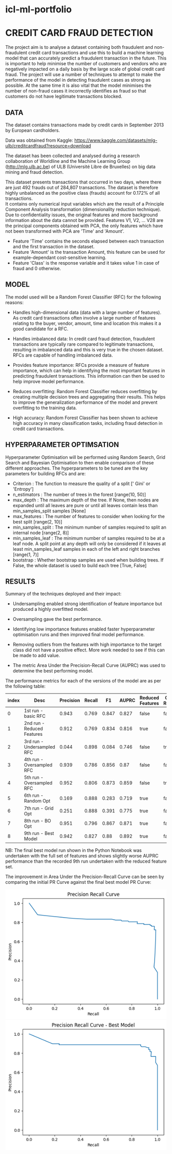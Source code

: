# icl-ml-portfolio

# CREDIT CARD FRAUD DETECTION

The project aim is to analyse a dataset containing both fraudulent and non-fraudulent credit card transactions and use this to build a machine learning model that can accurately predict a fraudulent transaction in the future. This is important to help minimise the number of customers and vendors who are negatively impacted on a daily basis by the large scale of global credit card fraud.
The project will use a number of techniques to attempt to make the performance of the model in detecting fraudulent cases as strong as possible. At the same time it is also vital that the model minimises the number of non-fraud cases it incorrectly identifies as fraud so that customers do not have legitimate transactions blocked.

## DATA
The dataset contains transactions made by credit cards in September 2013 by European cardholders. 

Data was obtained from Kaggle:
https://www.kaggle.com/datasets/mlg-ulb/creditcardfraud?resource=download

The dataset has been collected and analysed during a research collaboration of Worldline and the Machine Learning Group (http://mlg.ulb.ac.be) of ULB (Université Libre de Bruxelles) on big data mining and fraud detection.

This dataset presents transactions that occurred in two days, where there are just 492 frauds out of 284,807 transactions. The dataset is therefore highly unbalanced as the positive class (frauds) account for 0.172% of all transactions.\
It contains only numerical input variables which are the result of a Principle Component Analysis transformation (dimensionality reduction technique).\
Due to confidentiality issues, the original features and more background information about the data cannot be provided.
Features V1, V2, … V28 are the principal components obtained with PCA, the only features which have not been transformed with PCA are 'Time' and 'Amount'.

- Feature 'Time' contains the seconds elapsed between each transaction and the first transaction in the dataset.
- Feature 'Amount' is the transaction Amount, this feature can be used for example-dependant cost-sensitive learning.
- Feature 'Class' is the response variable and it takes value 1 in case of fraud and 0 otherwise.

## MODEL 
The model used will be a Random Forest Classifier (RFC) for the following reasons:

- Handles high-dimensional data (data with a large number of features). As credit card transactions often involve a large number of features relating to the buyer, vendor, amount, time and location this makes it a good candidate for a RFC.

- Handles imbalanced data: In credit card fraud detection, fraudulent transactions are typically rare compared to legitimate transactions, resulting in imbalanced data and this is very true in the chosen dataset. RFCs are capable of handling imbalanced data.

- Provides feature importance: RFCs provide a measure of feature importance, which can help in identifying the most important features in predicting fraudulent transactions. This information can then be used to help improve model performance.

- Reduces overfitting: Random Forest Classifier reduces overfitting by creating multiple decision trees and aggregating their results. This helps to improve the generalization performance of the model and prevent overfitting to the training data.

- High accuracy: Random Forest Classifier has been shown to achieve high accuracy in many classification tasks, including fraud detection in credit card transactions.

## HYPERPARAMETER OPTIMSATION
Hyperparameter Optimisation will be performed using Random Search, Grid Search and Bayesian Optimisation to then enable comparison of these different approaches. 
The hyperparameters to be tuned are the key parameters for building RFCs and are:
- Criterion : The function to measure the quality of a split [' Gini' or 'Entropy']
- n_estimators : The number of trees in the forest [range(10, 50)]
- max_depth : The maximum depth of the tree. If None, then nodes are expanded until all leaves are pure or until all leaves contain less than min_samples_split samples [None]
- max_features : The number of features to consider when looking for the best split [range(2, 10)]
- min_samples_split : The minimum number of samples required to split an internal node [range(2, 8)]
- min_samples_leaf : The minimum number of samples required to be at a leaf node. A split point at any depth will only be considered if it leaves at least min_samples_leaf samples in each of the left and right branches [range(1, 7)]
- bootstrap : Whether bootstrap samples are used when building trees. If False, the whole dataset is used to build each tree [True, False]

## RESULTS
Summary of the techniques deployed and their impact:

- Undersampling enabled strong identification of feature importance but produced a highly overfitted model.

- Oversampling gave the best performance.

- Identifying low importance features enabled faster hyperparameter optimisation runs and then improved final model performance.

- Removing outliers from the features with high importance to the target class did not have a positive effect. More work needed to see if this can be made to add value.

- The metric Area Under the Precision-Recall Curve (AUPRC) was used to determine the best performing model.

The performance metrics for each of the versions of the model are as per the following table:

|index|Desc|Precision|Recall|F1|AUPRC|Reduced Features|Outliers Removed|Oversampled|Undersampled|Hyperparams Optimised|
|---|---|---|---|---|---|---|---|---|---|---|
|0|1st run - basic RFC|0\.943|0\.769|0\.847|0\.827|false|false|false|false|false|
|1|2nd run - Reduced Features|0\.912|0\.769|0\.834|0\.816|true|false|false|false|false|
|2|3rd run - Undersampled RFC|0\.044|0\.898|0\.084|0\.746|false|true|false|true|false|
|3|4th run - Oversampled RFC|0\.939|0\.786|0\.856|0\.87|false|false|true|false|false|
|4|5th run - Oversampled RFC|0\.952|0\.806|0\.873|0\.859|false|true|true|false|false|
|5|6th run - Random Opt|0\.169|0\.888|0\.283|0\.719|true|false|false|false|Random|
|6|7th run - Grid Opt|0\.251|0\.888|0\.391|0\.775|true|false|false|false|Grid|
|7|8th run - BO Opt|0\.951|0\.796|0\.867|0\.871|true|false|false|false|BO|
|8|9th run - Best Model|0\.942|0\.827|0\.88|0\.892|true|false|true|false|BO|

NB: The final best model run shown in the Python Notebook was undertaken with the full set of features and shows slightly worse AUPRC performance than the recorded 9th run undertaken with the reduced feature set.

The improvement in Area Under the Precision-Recall Curve can be seen by comparing the initial PR Curve against the final best model PR Curve:


![Screenshot](prc_1.png)
![Screenshot](prc_2.png)



